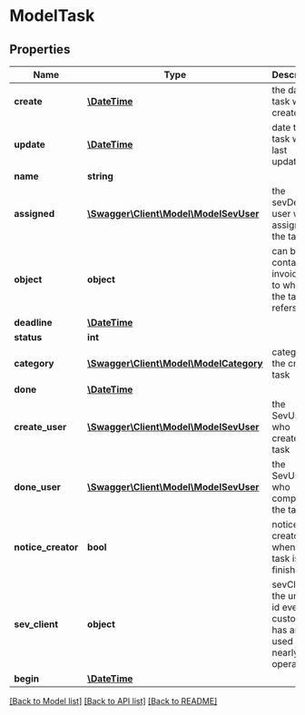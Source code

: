 # ModelTask

## Properties
Name | Type | Description | Notes
------------ | ------------- | ------------- | -------------
**create** | [**\DateTime**](\DateTime.md) | the date the task was created | [optional] 
**update** | [**\DateTime**](\DateTime.md) | date the task was last updated | [optional] 
**name** | **string** |  | [optional] 
**assigned** | [**\Swagger\Client\Model\ModelSevUser**](ModelSevUser.md) | the sevDesk user who is assigned to the task | [optional] 
**object** | **object** | can be a contact, invoice, etc to which the task refers to | [optional] 
**deadline** | [**\DateTime**](\DateTime.md) |  | [optional] 
**status** | **int** |  | [optional] 
**category** | [**\Swagger\Client\Model\ModelCategory**](ModelCategory.md) | category of the created task | [optional] 
**done** | [**\DateTime**](\DateTime.md) |  | [optional] 
**create_user** | [**\Swagger\Client\Model\ModelSevUser**](ModelSevUser.md) | the SevUser who created the task | [optional] 
**done_user** | [**\Swagger\Client\Model\ModelSevUser**](ModelSevUser.md) | the SevUser who completed the task | [optional] 
**notice_creator** | **bool** | notice the creator when the task is finished | [optional] 
**sev_client** | **object** | sevClient is the unique id every customer has and is used in nearly all operations | [optional] 
**begin** | [**\DateTime**](\DateTime.md) |  | [optional] 

[[Back to Model list]](../README.md#documentation-for-models) [[Back to API list]](../README.md#documentation-for-api-endpoints) [[Back to README]](../README.md)


